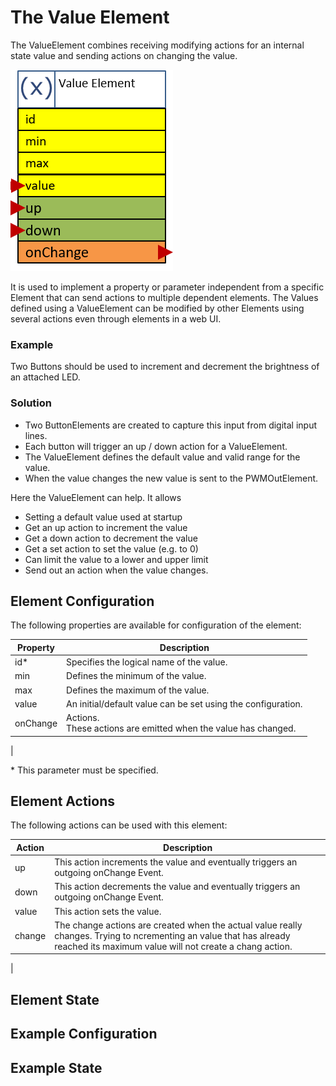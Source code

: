 # The Value Element

The ValueElement combines receiving modifying actions for an internal state value and sending actions on changing the value.

![Value Properties and Actions](ValueAPI.png)

It is used to implement a property or parameter independent from a specific Element that can send actions to multiple dependent elements.
The Values defined using a ValueElement can be modified by other Elements using several actions even through elements in a web UI.

### Example

Two Buttons should be used to increment and decrement the brightness of an attached LED.

### Solution

* Two ButtonElements are created to capture this input from digital input lines.
* Each button will trigger an up / down action for a ValueElement.
* The ValueElement defines the default value and valid range for the value.
* When the value changes the new value is sent to the PWMOutElement.

Here the ValueElement can help. It allows

* Setting a default value used at startup
* Get an up action to increment the value
* Get a down action to decrement the value
* Get a set action to set the value (e.g. to 0)
* Can limit the value to a lower and upper limit
* Send out an action when the value changes.

## Element Configuration

The following properties are available for configuration of the element:

| Property | Description |
| ---      | --- |
| id*      | Specifies the logical name of the value.
| min      | Defines the minimum of the value.
| max      | Defines the maximum of the value.
| value    | An initial/default value can be set using the configuration.
| onChange | Actions.<br/>These actions are emitted when the value has changed. 
|

\* This parameter must be specified.

## Element Actions

The following actions can be used with this element:

| Action   | Description |
| ---      | --- |
| up       | This action increments the value and eventually triggers an outgoing onChange Event.
| down     | This action decrements the value and eventually triggers an outgoing onChange Event.
| value    | This action sets the value.
| change   | The change actions are created when the actual value really changes. Trying to ncrementing an value that has already reached its maximum value will not create a chang action.
|

## Element State

## Example Configuration

## Example State

